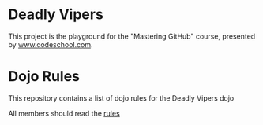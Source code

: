 Deadly Vipers
==========
This project is the playground for the "Mastering GitHub" course, presented by www.codeschool.com.  

Dojo Rules
==========

This repository contains a list of dojo rules for the Deadly Vipers dojo

All members should read the [rules](https://github.com/deadlyvipers)
